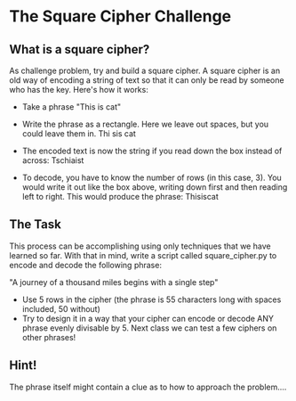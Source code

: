 # The Square Cipher Challenge

## What is a square cipher?
As challenge problem, try and build a square cipher. A square cipher is an old way of encoding a string of text so that it can only be read by someone who has the key. Here's how it works:

* Take a phrase
"This is cat"

* Write the phrase as a rectangle. Here we leave out spaces, but you could leave them in.
Thi
sis
cat

* The encoded text is now the string if you read down the box instead of across:
Tschiaist

* To decode, you have to know the number of rows (in this case, 3). You would write it out like the box above, writing down first and then reading left to right. This would produce the phrase:
Thisiscat

## The Task
This process can be accomplishing using only techniques that we have learned so far. With that in mind, write a script called square_cipher.py to encode and decode the following phrase:

"A journey of a thousand miles begins with a single step"

* Use 5 rows in the cipher (the phrase is 55 characters long with spaces included, 50 without)
* Try to design it in a way that your cipher can encode or decode ANY phrase evenly divisable by 5. Next class we can test a few ciphers on other phrases!

## Hint!
The phrase itself might contain a clue as to how to approach the problem....
